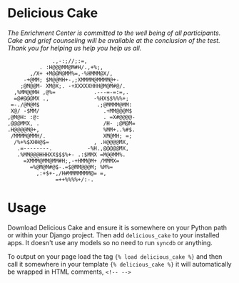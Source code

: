 # Delicious Cake

_The Enrichment Center is committed to the well being of all participants. 
Cake and grief counseling will be available at the conclusion of the test. 
Thank you for helping us help you help us all._

                  .,-:;//;:=,               
              . :H@@@MM@M#H/.,+%;,          
           ,/X+ +M@@M@MM%=,-%HMMM@X/,       
         -+@MM; $M@@MH+-,;XMMMM@MMMM@+-     
        ;@M@@M- XM@X;. -+XXXXXHHH@M@M#@/.   
      ,%MM@@MH ,@%=            .---=-=:=,.  
      =@#@@@MX .,              -%HX$$%%%+;  
     =-./@M@M$                  .;@MMMM@MM: 
     X@/ -$MM/                    .+MM@@@M$ 
    ,@M@H: :@:                    . =X#@@@@-
    ,@@@MMX, .                    /H- ;@M@M=
    .H@@@@M@+,                    %MM+..%#$.
     /MMMM@MMH/.                  XM@MH; =; 
      /%+%$XHH@$=              , .H@@@@MX,  
       .=--------.           -%H.,@@@@@MX,  
       .%MM@@@HHHXX$$$%+- .:$MMX =M@@MM%.   
         =XMMM@MM@MM#H;,-+HMM@M+ /MMMX=     
           =%@M@M#@$-.=$@MM@@@M; %M%=       
             ,:+$+-,/H#MMMMMMM@= =,         
                   =++%%%%+/:-.             

# Usage

Download Delicious Cake and ensure it is somewhere on your Python path 
or within your Django project. Then add `delicious_cake` to your installed
apps. It doesn't use any models so no need to run `syncdb` or anything.

To output on your page load the tag `{% load delicious_cake %}` and then 
call it somewhere in your template `{% delicious_cake %}` it will automatically 
be wrapped in HTML comments, `<!-- -->`
